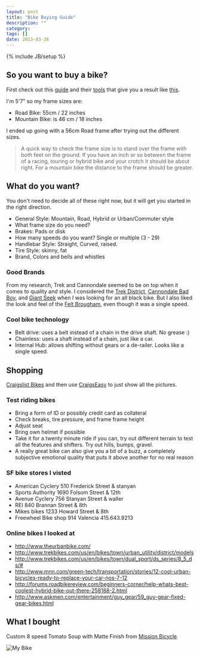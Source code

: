 ```yaml
---
layout: post
title: "Bike Buying Guide"
description: ""
category: 
tags: []
date: 2013-03-26
---
```

{% include JB/setup %}

## So you want to buy a bike?

First check out this [guide] and their [tools] that give you a result like [this].

I'm 5'7" so my frame sizes are: 

* Road Bike: 55cm / 22 inches
* Mountain Bike: is 46 cm / 18 inches

I ended up going with a 56cm Road frame after trying out the different sizes.

> A quick way to check the frame size is to stand over the frame with both feet on the ground. If you have an inch or so between the frame of a racing, touring or hybrid bike and your crotch it should be about right. For a mountain bike the distance to the frame should be greater.

## What do you want? 

You don't need to decide all of these right now, but it will get you started in the right direction. 

* General Style: Mountain, Road, Hybrid or Urban/Commuter style
* What frame size do you need? 
* Brakes: Pads or disk
* How many speeds do you want? Single or multiple (3 - 29)
* Handlebar Style: Straight, Curved, raised.
* Tire Style: skinny, fat
* Brand, Colors and bells and whistles 

### Good Brands

From my research, Trek and Cannondale seemed to be on top when it comes to quality and style. I considered the [Trek District][], [Cannondale Bad Boy][], and [Giant Seek][] when I was looking for an all black bike. But I also liked the look and feel of the [Felt Brougham][], even though it was a single speed.

### Cool bike technology
* Belt drive: uses a belt instead of a chain in the drive shaft. No grease :)
* Chainless: uses a shaft instead of a chain, just like a car. 
* Internal Hub: allows shifting without gears or a de-railer. Looks like a single speed. 

## Shopping
[Craigslist Bikes] and then use [CraigsEasy] to just show all the pictures.

### Test riding bikes
* Bring a form of ID or possibly credit card as collateral
* Check breaks, tire pressure, and frame frame height
* Adjust seat
* Bring own helmet if possible
* Take it for a twenty minute ride if you can, try out different terrain to test all the features and shifters. Try out hills, bumps, gravel.
* A really great bike can also give you a bit of a buzz, a completely subjective emotional quality that puts it above another for no real reason

### SF bike stores I visted
* American Cyclery
510 Frederick Street & stanyan
* Sports Authority
1690 Folsom Street & 12th
* Avenue Cyclery
756 Stanyan Street & waller
* REI
840 Brannan Street & 8th
* Mikes bikes
1233 Howard Street & 8th
* Freewheel Bike shop
914 Valencia 415.643.9213

### Online bikes I looked at
* <http://www.theurbanbike.com/>
* <http://www.trekbikes.com/us/en/bikes/town/urban_utility/district/models>
* <http://www.trekbikes.com/us/en/bikes/town/dual_sport/ds_series/8_5_ds/#>
* <http://www.mnn.com/green-tech/transportation/stories/12-cool-urban-bicycles-ready-to-replace-your-car-nos-7-12>
* <http://forums.roadbikereview.com/beginners-corner/help-whats-best-coolest-hybrid-bike-out-there-258188-2.html>
* <http://www.askmen.com/entertainment/guy_gear/59_guy-gear-fixed-gear-bikes.html>

## What I bought
Custom 8 speed Tomato Soup with Matte Finish from [Mission Bicycle](https://www.missionbicycle.com/).

![My Bike]

[Trek District]: http://www.trekbikes.com/us/en/bikes/town/urban_utility/district/
[Cannondale Bad Boy]: http://www.rei.com/product/827796/cannondale-bad-boy-9-bike-2012
[Giant Seek]: http://www.giant-bicycles.com/en-us/bikes/model/seek.0/11501/55835/
[Felt Brougham]: http://www.feltbicycles.com/USA/2013/Fixie/Fixie-Series/Brougham-Merlot.aspx

[guide]: http://www.ebicycles.com/article/guide-to-buying-a-bicycle.html
[tools]: http://www.ebicycles.com/bicycle-tools/frame-sizer
[this]: http://www.ebicycles.com/bicycle-tools/frame-sizer/road-bike/size-sheet?utf8=%E2%9C%93&u=in&r=man&h=1701.8&i=812.8&b=Calculate
[Craigslist Bikes]: http://sfbay.craigslist.org/search/bik/sfc?query=&srchType=A&minAsk=&maxAsk=&hasPic=1
[CraigsEasy]: http://craigseasy.com/
[My bike]: https://fbcdn-sphotos-a-a.akamaihd.net/hphotos-ak-ash3/562661_866071918294_215100355_n.jpg